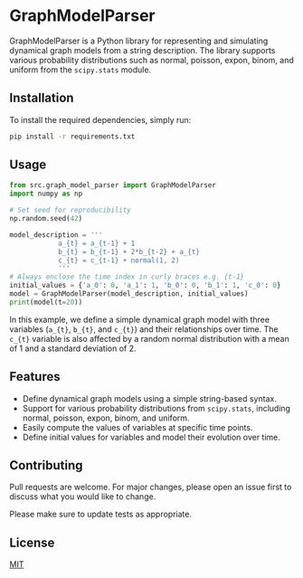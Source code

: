 # GraphModelParser

GraphModelParser is a Python library for representing and simulating dynamical graph models from a string description. The library supports various probability distributions such as normal, poisson, expon, binom, and uniform from the `scipy.stats` module.

## Installation

To install the required dependencies, simply run:

```bash
pip install -r requirements.txt
```

## Usage

```python
from src.graph_model_parser import GraphModelParser
import numpy as np

# Set seed for reproducibility
np.random.seed(42)

model_description = '''
            a_{t} = a_{t-1} + 1
            b_{t} = b_{t-1} + 2*b_{t-2} + a_{t}
            c_{t} = c_{t-1} + normal(1, 2)
            '''
# Always enclose the time index in curly braces e.g. {t-1}  
initial_values = {'a_0': 0, 'a_1': 1, 'b_0': 0, 'b_1': 1, 'c_0': 0}
model = GraphModelParser(model_description, initial_values)
print(model(t=20))
```

In this example, we define a simple dynamical graph model with three variables (`a_{t}`, `b_{t}`, and `c_{t}`) and their relationships over time. The `c_{t}` variable is also affected by a random normal distribution with a mean of 1 and a standard deviation of 2.

## Features

- Define dynamical graph models using a simple string-based syntax.
- Support for various probability distributions from `scipy.stats`, including normal, poisson, expon, binom, and uniform.
- Easily compute the values of variables at specific time points.
- Define initial values for variables and model their evolution over time.

## Contributing

Pull requests are welcome. For major changes, please open an issue first to discuss what you would like to change.

Please make sure to update tests as appropriate.

## License

[MIT](https://choosealicense.com/licenses/mit/)